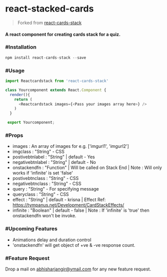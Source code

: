 # react-stacked-cards

> Forked from [react-cards-stack](https://github.com/abhisharkjangir/react-cards-stack)

#### A react component for creating cards stack for a quiz.

### #Installation

```javascript
npm install react-cards-stack --save
```

### #Usage

```javascript
import Reactcardstack from 'react-cards-stack'

class Yourcomponent extends React.Component {
  render(){
    return (
      <Reactcardstack images={<Pass your images array here>} />
    )
  }

 export Yourcomponent;
```

### #Props

- images : An array of images for e.g. ['imgurl1', 'imgurl2']
- imgclass : "String" - CSS
- postivebtnlabel : "String" | default - Yes
- negativebtnlabel : "String" | default - No
- onstackendfn : "Function" | Will be called on Stack End | Note : Will only works if 'infinite' is set 'false'
- postivebtnclass : "String" - CSS
- negativebtnclass : "String" - CSS
- query : "String" - For specifying message
- queryclass : "String" - CSS
- effect : "String" | default - krisna | Effect Ref: https://tympanus.net/Development/CardStackEffects/
- infinite : "Boolean" | default - false | Note : If 'infinite' is 'true' then onstackendfn won't be invoke.

### #Upcoming Features

- Animations delay and duration control
- 'onstackendfn' will get object of +ve & -ve response count.

### #Feature Request

Drop a mail on abhisharjangir@ymail.com for any new feature request.
